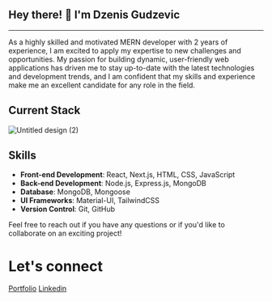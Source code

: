 <h2> Hey there! 👋 I'm Dzenis Gudzevic</h2>
<hr /> 
As a highly skilled and motivated MERN developer with 2 years of experience, I am excited to apply my expertise to new challenges and opportunities. My passion for building dynamic, user-friendly web applications has driven me to stay up-to-date with the latest technologies and development trends, and I am confident that my skills and experience make me an excellent candidate for any role in the field.

## Current Stack
![Untitled design (2)](https://github.com/Dzenoo/Dzenoo/assets/110186379/0496ae28-e0fc-4feb-9d3d-88872c3dabdd)


## Skills

- **Front-end Development**: React, Next.js, HTML, CSS, JavaScript
- **Back-end Development**: Node.js, Express.js, MongoDB
- **Database**: MongoDB, Mongoose
- **UI Frameworks**: Material-UI, TailwindCSS
- **Version Control**: Git, GitHub


Feel free to reach out if you have any questions or if you'd like to collaborate on an exciting project!

<h1> Let's connect </h1>

<a href="https://dzenisgudzevic.netlify.app/">Portfolio</a>
<a href="https://www.linkedin.com/in/dzenis-gudzevic-41460b244/">Linkedin</a>



